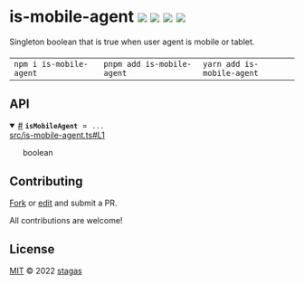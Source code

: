 <h1>
is-mobile-agent <a href="https://npmjs.org/package/is-mobile-agent"><img src="https://img.shields.io/badge/npm-v0.0.1-F00.svg?colorA=000"/></a> <a href="src"><img src="https://img.shields.io/badge/loc-2-FFF.svg?colorA=000"/></a> <a href="https://cdn.jsdelivr.net/npm/is-mobile-agent@0.0.1/dist/is-mobile-agent.min.js"><img src="https://img.shields.io/badge/brotli-107b-333.svg?colorA=000"/></a> <a href="LICENSE"><img src="https://img.shields.io/badge/license-MIT-F0B.svg?colorA=000"/></a>
</h1>

<p></p>

Singleton boolean that is true when user agent is mobile or tablet.

<h4>
<table><tr><td title="Triple click to select and copy paste">
<code>npm i is-mobile-agent </code>
</td><td title="Triple click to select and copy paste">
<code>pnpm add is-mobile-agent </code>
</td><td title="Triple click to select and copy paste">
<code>yarn add is-mobile-agent</code>
</td></tr></table>
</h4>

## API

<p>  <details id="isMobileAgent$1" title="Variable" open><summary><span><a href="#isMobileAgent$1">#</a></span>  <code><strong>isMobileAgent</strong></code>  <span><span>&nbsp;=&nbsp;</span>  <code>...</code></span>  </summary>  <a href="src/is-mobile-agent.ts#L1">src/is-mobile-agent.ts#L1</a>  <ul><p>boolean</p>        </ul></details></p>

## Contributing

[Fork](https://github.com/stagas/is-mobile-agent/fork) or [edit](https://github.dev/stagas/is-mobile-agent) and submit a PR.

All contributions are welcome!

## License

<a href="LICENSE">MIT</a> &copy; 2022 [stagas](https://github.com/stagas)
